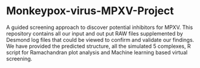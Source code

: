 # Monkeypox-virus-MPXV-Project
A guided screening approach to discover potential inhibitors for MPXV.
This repository contains all our input and out put RAW files supplemented by Desmond log files that could be viewed to confirm and validate our findings. We have provided the predicted structure, all the simulated 5 complexes, R script for Ramachandran plot analysis and Machine learning based virtual screening. 
